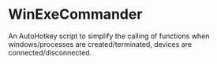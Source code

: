 # WinExeCommander
An AutoHotkey script to simplify the calling of functions when windows/processes are created/terminated, devices are connected/disconnected.
